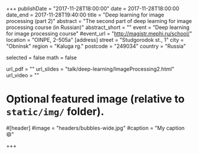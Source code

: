 +++
publishDate = "2017-11-28T18:00:00"
date = 2017-11-28T18:00:00
date_end = 2017-11-28T19:40:00
title = "Deep learning for image processing (part 2)"
abstract = "The second part of deep learning for image processing course (in Russian)"
abstract_short = ""
event = "Deep learning for image processing course"
#event_url = "http://magistr.mephi.ru/school/"
location = "OINPE, 2-505а"
[address]
  street = "Studgorodok st., 1"
  city = "Obninsk"
  region = "Kaluga rg."
  postcode = "249034"
  country = "Russia"

selected = false
math = false

url_pdf = ""
url_slides = "talk/deep-learning/ImageProcessing2.html"
url_video = ""

# Optional featured image (relative to `static/img/` folder).
#[header]
#image = "headers/bubbles-wide.jpg"
#caption = "My caption :smile:"

+++


